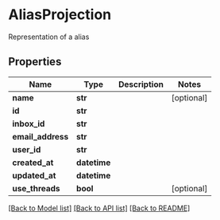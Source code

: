 # AliasProjection

Representation of a alias
## Properties
Name | Type | Description | Notes
------------ | ------------- | ------------- | -------------
**name** | **str** |  | [optional] 
**id** | **str** |  | 
**inbox_id** | **str** |  | 
**email_address** | **str** |  | 
**user_id** | **str** |  | 
**created_at** | **datetime** |  | 
**updated_at** | **datetime** |  | 
**use_threads** | **bool** |  | [optional] 

[[Back to Model list]](../README#documentation-for-models) [[Back to API list]](../README#documentation-for-api-endpoints) [[Back to README]](../README)


